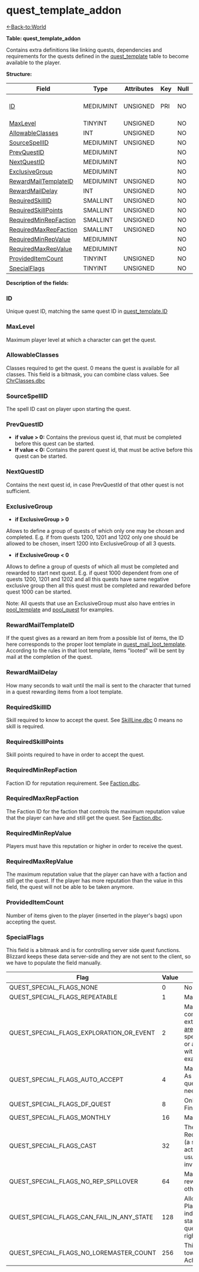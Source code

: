 # quest_template_addon

[<-Back-to:World](database-world)

**Table: quest_template_addon**

Contains extra definitions like linking quests, dependencies and requirements for the quests defined in the [quest_template](quest-template) table to become available to the player.

**Structure:**

| Field                                           | Type      | Attributes | Key | Null | Default | Extra | Comment                               |
| ----------------------------------------------- | --------- | ---------- | --- | ---- | ------- | ----- | ------------------------------------- |
| [ID](#id)                                       | MEDIUMINT | UNSIGNED   | PRI | NO   |         |       | Unique ID linked to quest_template.ID |
| [MaxLevel](#maxlevel)                           | TINYINT   | UNSIGNED   |     | NO   |         |       |                                       |
| [AllowableClasses](#allowableclasses)           | INT       | UNSIGNED   |     | NO   |         |       |                                       |
| [SourceSpellID](#sourcespellid)                 | MEDIUMINT | UNSIGNED   |     | NO   |         |       |                                       |
| [PrevQuestID](#prevquestid)                     | MEDIUMINT |            |     | NO   |         |       |                                       |
| [NextQuestID](#nextquestid)                     | MEDIUMINT |            |     | NO   |         |       |                                       |
| [ExclusiveGroup](#exclusivegroup)               | MEDIUMINT |            |     | NO   |         |       |                                       |
| [RewardMailTemplateID](#rewardmailtemplateid)   | MEDIUMINT | UNSIGNED   |     | NO   |         |       |                                       |
| [RewardMailDelay](#rewardmaildelay)             | INT       | UNSIGNED   |     | NO   |         |       |                                       |
| [RequiredSkillID](#requiredskillid)             | SMALLINT  | UNSIGNED   |     | NO   |         |       |                                       |
| [RequiredSkillPoints](#requiredskillpoints)     | SMALLINT  | UNSIGNED   |     | NO   |         |       |                                       |
| [RequiredMinRepFaction](#requiredminrepfaction) | SMALLINT  | UNSIGNED   |     | NO   |         |       |                                       |
| [RequiredMaxRepFaction](#requiredmaxrepfaction) | SMALLINT  | UNSIGNED   |     | NO   |         |       |                                       |
| [RequiredMinRepValue](#requiredminrepvalue)     | MEDIUMINT |            |     | NO   |         |       |                                       |
| [RequiredMaxRepValue](#requiredmaxrepvalue)     | MEDIUMINT |            |     | NO   |         |       |                                       |
| [ProvidedItemCount](#provideditemcount)         | TINYINT   | UNSIGNED   |     | NO   |         |       |                                       |
| [SpecialFlags](#specialflags)                   | TINYINT   | UNSIGNED   |     | NO   |         |       |                                       |

**Description of the fields:**

### ID

Unique quest ID, matching the same quest ID in [quest_template.ID](quest-template#id)

### MaxLevel

Maximum player level at which a character can get the quest.

### AllowableClasses

Classes required to get the quest. 0 means the quest is available for all classes.
This field is a bitmask, you can combine class values. See [ChrClasses.dbc](chrclasses)

### SourceSpellID

The spell ID cast on player upon starting the quest.

### PrevQuestID

- **if value > 0:** Contains the previous quest id, that must be completed before this quest can be started.
- **If value < 0:** Contains the parent quest id, that must be active before this quest can be started.

### NextQuestID

Contains the next quest id, in case PrevQuestId of that other quest is not sufficient.

### ExclusiveGroup

- **if ExclusiveGroup > 0**

Allows to define a group of quests of which only one may be chosen and completed. E.g. if from quests 1200, 1201 and 1202 only one should be allowed to be chosen, insert 1200 into ExclusiveGroup of all 3 quests.

- **if ExclusiveGroup < 0**

Allows to define a group of quests of which all must be completed and rewarded to start next quest. E.g. if quest 1000 dependent from one of quests 1200, 1201 and 1202 and all this quests have same negative exclusive group then all this quest must be completed and rewarded before quest 1000 can be started.

Note: All quests that use an ExclusiveGroup must also have entries in [pool_template](pool-template) and [pool_quest](quest-template#examples-dealing-with-quests) for examples.

### RewardMailTemplateID

If the quest gives as a reward an item from a possible list of items, the ID here corresponds to the proper loot template in [quest_mail_loot_template](loot-template). According to the rules in that loot template, items "looted" will be sent by mail at the completion of the quest.

### RewardMailDelay

How many seconds to wait until the mail is sent to the character that turned in a quest rewarding items from a loot template.

### RequiredSkillID

Skill required to know to accept the quest. See [SkillLine.dbc](skillline)
0 means no skill is required.

### RequiredSkillPoints

Skill points required to have in order to accept the quest.

### RequiredMinRepFaction

Faction ID for reputation requirement. See [Faction.dbc](faction).

### RequiredMaxRepFaction

The Faction ID for the faction that controls the maximum reputation value that the player can have and still get the quest. See [Faction.dbc](faction).

### RequiredMinRepValue

Players must have this reputation or higher in order to receive the quest.

### RequiredMaxRepValue

The maximum reputation value that the player can have with a faction and still get the quest. If the player has more reputation than the value in this field, the quest will not be able to be taken anymore.

### ProvidedItemCount

Number of items given to the player (inserted in the player's bags) upon accepting the quest.

### SpecialFlags

This field is a bitmask and is for controlling server side quest functions. Blizzard keeps these data server-side and they are not sent to the client, so we have to populate the field manually.

| Flag                                      | Value | Description                                                                                                                                                                                                                              |
| ----------------------------------------- | ----- | ---------------------------------------------------------------------------------------------------------------------------------------------------------------------------------------------------------------------------------------- |
| QUEST_SPECIAL_FLAGS_NONE                  | 0     | No extra requirements.                                                                                                                                                                                                                   |
| QUEST_SPECIAL_FLAGS_REPEATABLE            | 1     | Makes the quest repeatable.                                                                                                                                                                                                              |
| QUEST_SPECIAL_FLAGS_EXPLORATION_OR_EVENT  | 2     | Makes the quest only completable by some external event (an entry in [areatrigger_involvedrelation](areatrigger-involvedrelation), spell effect quest complete or an entry in [spell_scripts](scripts) with command 7 as some examples). |
| QUEST_SPECIAL_FLAGS_AUTO_ACCEPT           | 4     | Make quest auto-accept. As of patch 3.3.5a only quests in the starter area need this flag.                                                                                                                                               |
| QUEST_SPECIAL_FLAGS_DF_QUEST              | 8     | Only used for Dungeon Finder quests.                                                                                                                                                                                                     |
| QUEST_SPECIAL_FLAGS_MONTHLY               | 16    | Makes the quest monthly.                                                                                                                                                                                                                 |
| QUEST_SPECIAL_FLAGS_CAST                  | 32    | The quest requires RequiredOrNpcGo killcredit (a spell cast), but NOT an actual NPC kill. This action usually involves killing an invisible "bunny" NPC.                                                                                 |
| QUEST_SPECIAL_FLAGS_NO_REP_SPILLOVER      | 64    | Makes quest not share rewarded reputation with other allied factions.                                                                                                                                                                    |
| QUEST_SPECIAL_FLAGS_CAN_FAIL_IN_ANY_STATE | 128   | Allows quest to fail in Player::FailQuest() independant of its current state, e.g. relevant for timed. quests that are 'completed' right from the beginning.                                                                             |
| QUEST_SPECIAL_FLAGS_NO_LOREMASTER_COUNT   | 256   | This quest shouldn't count towards the Loremaster Achivement.                                                                                                                                                                            |
